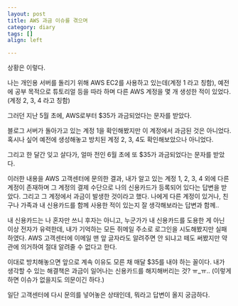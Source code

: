 ```yaml
---
layout: post
title: AWS 과금 이슈를 겪으며
category: diary
tags: []
align: left

---
```


상황은 이렇다.

<!-- more -->

나는 개인용 서버를 돌리기 위해 AWS EC2를 사용하고 있는데(계정 1 라고 칭함), 예전에 공부 목적으로 튜토리얼 등을 따라 하며 다른 AWS 계정을 몇 개 생성한 적이 있었다. (계정 2, 3, 4 라고 칭함)

그러던 지난 5월 초에, AWS로부터 $35가 과금되었다는 문자를 받았다.

블로그 서버가 돌아가고 있는 계정 1을 확인해봤지만 이 계정에서 과금된 것은 아니었다. 혹시나 싶어 예전에 생성해놓고 방치된 계정 2, 3, 4도 확인해보았으나 아니었다.

그리고 한 달간 잊고 살다가, 얼마 전인 6월 초에 또 $35가 과금되었다는 문자를 받았다.

이러한 내용을 AWS 고객센터에 문의한 결과, 내가 알고 있는 계정 1, 2, 3, 4 외에 다른 계정이 존재하며 그 계정의 결제 수단으로 나의 신용카드가 등록되어 있다는 답변을 받았다. 그리고 그 계정에서 과금이 발생한 것이라고 했다. 나에게 다른 계정이 있거나, 친구나 가족과 내 신용카드를 함께 사용한 적이 있는지 잘 생각해보라는 답변과 함께..

내 신용카드는 나 혼자만 쓰니 후자는 아니고, 누군가가 내 신용카드를 도용한 게 아닌 이상 전자가 유력한데, 내가 기억하는 모든 쥐메일 주소로 로그인을 시도해봤지만 실패하였다. AWS 고객센터에 이메일 맨 앞 글자라도 알려주면 안 되냐고 떼도 써봤지만 약관에 의거하여 절대 알려줄 수 없다고 한다.

이대로 방치해놓으면 앞으로 계속 이유도 모른 채 매달 $35를 내야 하는 꼴이다. 내가 생각할 수 있는 해결책은 과금이 일어나는 신용카드를 해지해버리는 것? ㅠ_ㅠ.. (이렇게 하면 이슈가 없을지도 의문이긴 하다.)

일단 고객센터에 다시 문의를 넣어놓은 상태인데, 뭐라고 답변이 올지 궁금하다.